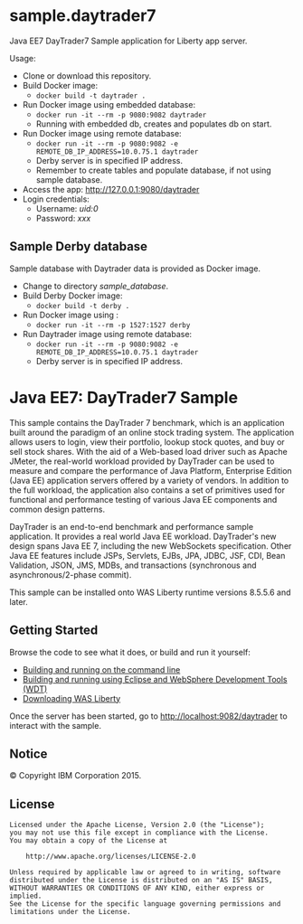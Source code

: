 # sample.daytrader7

Java EE7 DayTrader7 Sample application for Liberty app server.

Usage:

- Clone or download this repository.
- Build Docker image:
  - ```docker build -t daytrader .``` 
- Run Docker image using embedded database:
  - ```docker run -it --rm -p 9080:9082 daytrader```
  - Running with embedded db, creates and populates db on start.
- Run Docker image using remote database:
  - ```docker run -it --rm -p 9080:9082 -e REMOTE_DB_IP_ADDRESS=10.0.75.1 daytrader```
  - Derby server is in specified IP address.
  - Remember to create tables and populate database, if not using sample database.
- Access the app: http://127.0.0.1:9080/daytrader
- Login credentials:
  - Username: *uid:0*
  - Password: *xxx*
  
## Sample Derby database

Sample database with Daytrader data is provided as Docker image.

- Change to directory *sample_database*.
- Build Derby Docker image:
  - ```docker build -t derby .``` 
- Run Docker image using :
  - ```docker run -it --rm -p 1527:1527 derby```
- Run Daytrader image using remote database:
  - ```docker run -it --rm -p 9080:9082 -e REMOTE_DB_IP_ADDRESS=10.0.75.1 daytrader```
  - Derby server is in specified IP address.

# Java EE7: DayTrader7 Sample

This sample contains the DayTrader 7 benchmark, which is an application built around the paradigm of an online stock trading system. The application allows users to login, view their portfolio, lookup stock quotes, and buy or sell stock shares. With the aid of a Web-based load driver such as Apache JMeter, the real-world workload provided by DayTrader can be used to measure and compare the performance of Java Platform, Enterprise Edition (Java EE) application servers offered by a variety of vendors. In addition to the full workload, the application also contains a set of primitives used for functional and performance testing of various Java EE components and common design patterns.

DayTrader is an end-to-end benchmark and performance sample application. It provides a real world Java EE workload. DayTrader's new design spans Java EE 7, including the new WebSockets specification. Other Java EE features include JSPs, Servlets, EJBs, JPA, JDBC, JSF, CDI, Bean Validation, JSON, JMS, MDBs, and transactions (synchronous and asynchronous/2-phase commit).

This sample can be installed onto WAS Liberty runtime versions 8.5.5.6 and later.

## Getting Started

Browse the code to see what it does, or build and run it yourself:
* [Building and running on the command line](/docs/Using-cmd-line.md)
* [Building and running using Eclipse and WebSphere Development Tools (WDT)](/docs/Using-WDT.md)
* [Downloading WAS Liberty](/docs/Downloading-WAS-Liberty.md)

Once the server has been started, go to [http://localhost:9082/daytrader](http://localhost:9082/daytrader) to interact with the sample.

## Notice

© Copyright IBM Corporation 2015.

## License

```text
Licensed under the Apache License, Version 2.0 (the "License");
you may not use this file except in compliance with the License.
You may obtain a copy of the License at

    http://www.apache.org/licenses/LICENSE-2.0

Unless required by applicable law or agreed to in writing, software
distributed under the License is distributed on an "AS IS" BASIS,
WITHOUT WARRANTIES OR CONDITIONS OF ANY KIND, either express or implied.
See the License for the specific language governing permissions and
limitations under the License.
````
